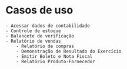 # Casos de uso
	- Acessar dados de contabilidade
 	- Controle de estoque
  	- Balancete de verificação
   	- Relatório de vendas
    	- Relatório de compras
     	- Demonstração de Resultado do Exercício
      	- Emitir Boleto e Nota Fiscal
       	- Relatório Produto-Fornecedor
